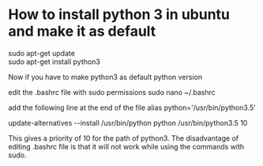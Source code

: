 <h1>How to install python 3 in ubuntu and make it as default</h1>

sudo apt-get update <br>
sudo apt-get install python3

Now if you have to make python3 as default python version

edit the .bashrc file with sudo permissions 
 sudo nano ~/.bashrc
 
add the following line at the end of the file
alias python='/usr/bin/python3.5'

update-alternatives --install /usr/bin/python python /usr/bin/python3.5 10

This gives a priority of 10 for the path of python3. The disadvantage of editing .bashrc file is that it will not work while using the commands with sudo.
